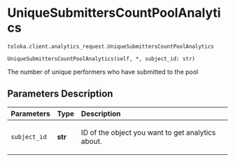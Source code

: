 # UniqueSubmittersCountPoolAnalytics
`toloka.client.analytics_request.UniqueSubmittersCountPoolAnalytics`

```
UniqueSubmittersCountPoolAnalytics(self, *, subject_id: str)
```

The number of unique performers who have submitted to the pool

## Parameters Description

| Parameters | Type | Description |
| :----------| :----| :-----------|
`subject_id`|**str**|<p>ID of the object you want to get analytics about.</p>
